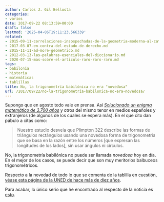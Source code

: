```yaml
---
author: Carlos J. Gil Bellosta
categories:
- varios
date: 2017-09-22 08:13:59+00:00
draft: false
lastmod: '2025-04-06T19:11:23.566339'
related:
- 2015-09-11-correlaciones-insospechadas-de-la-geometria-moderna-al-catalan-hernan-cortes.md
- 2017-03-07-en-contra-del-estado-de-derecho.md
- 2015-11-11-ad-more-geometrico.md
- 2012-03-13-las-palabras-esenciales-del-diccionario.md
- 2020-07-15-mas-sobre-el-articulo-raro-raro-raro.md
tags:
- babilonia
- historia
- matemáticas
- tablillas
title: No, la trigonometría babilónica no era "novedosa"
url: /2017/09/22/no-la-trigonometria-babilonica-no-era-novedosa/
---
```


Supongo que en agosto todo vale en prensa. Así [_Solucionado un enigma matemático de 3.700 años_](https://elpais.com/elpais/2017/08/24/ciencia/1503599508_412430.html) y otros del mismo tenor en medios españoles y extranjeros (de algunos de los cuales se espera más). En el que cito dan pábulo a citas como:

>Nuestro estudio desvela que Plimpton 322 describe las formas de triángulos rectángulos usando una novedosa forma de trigonometría que se basa en la razón entre los números [que expresan las longitudes de los lados], sin usar ángulos ni círculos.

No, la trigonometría babilónica no puede ser llamada _novedosa_ hoy en día. En el mejor de los casos, se puede decir que son muy meritorios balbuceos trigonométricos.

Respecto a la novedad de todo lo que se comenta de la tablilla en cuestión, [véase esta página de la UNED de hace más de diez años](http://www2.uned.es/geo-1-historia-antigua-universal/ASIRIA/BABILONIA/PLIMTOM%20322.htm).

Para acabar, lo único serio que he encontrado al respecto de la noticia es [esto](https://blogs.scientificamerican.com/roots-of-unity/dont-fall-for-babylonian-trigonometry-hype/).